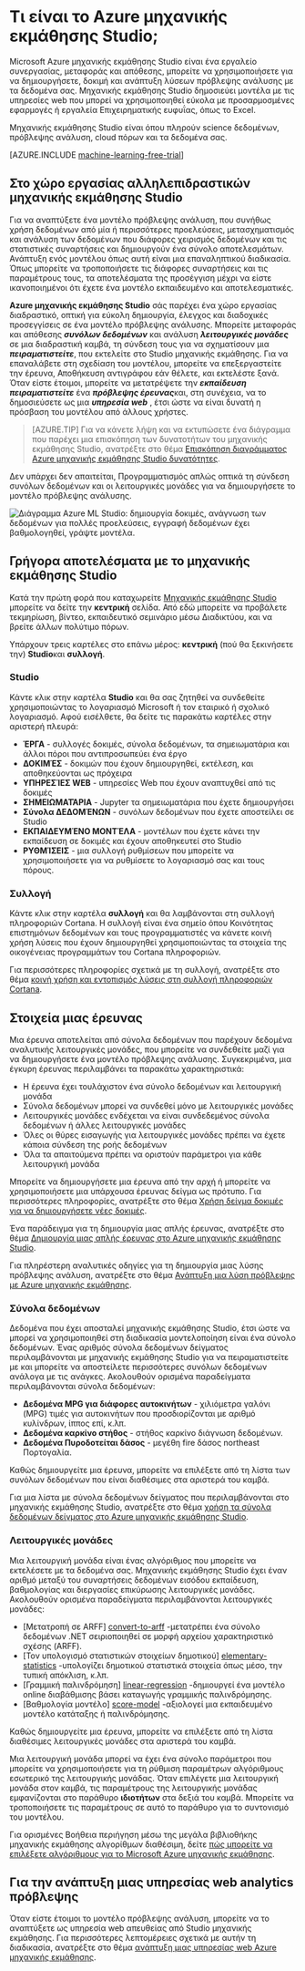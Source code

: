 <properties 
    pageTitle="Τι είναι το Azure μηχανικής εκμάθησης Studio; | Microsoft Azure"
    description="Επισκόπηση των Azure ML Studio, ένα εργαλείο μεταφοράς και απόθεσης για γρήγορη δημιουργία μοντέλα από μια βιβλιοθήκη έτοιμων για χρήση του αλγορίθμους και λειτουργικές μονάδες."
    keywords="Azure μηχανικής εκμάθησης, azure ml, ml studio"
    services="machine-learning"
    documentationCenter=""
    authors="garyericson"
    manager="jhubbard"
    editor="cgronlun"/>

<tags
    ms.service="machine-learning"
    ms.workload="data-services"
    ms.tgt_pltfrm="na"
    ms.devlang="na"
    ms.topic="get-started-article"
    ms.date="09/09/2016"
    ms.author="garye"/>

# <a name="what-is-azure-machine-learning-studio"></a>Τι είναι το Azure μηχανικής εκμάθησης Studio;

Microsoft Azure μηχανικής εκμάθησης Studio είναι ένα εργαλείο συνεργασίας, μεταφοράς και απόθεσης, μπορείτε να χρησιμοποιήσετε για να δημιουργήσετε, δοκιμή και ανάπτυξη λύσεων πρόβλεψης ανάλυσης με τα δεδομένα σας. Μηχανικής εκμάθησης Studio δημοσιεύει μοντέλα με τις υπηρεσίες web που μπορεί να χρησιμοποιηθεί εύκολα με προσαρμοσμένες εφαρμογές ή εργαλεία Επιχειρηματικής ευφυΐας, όπως το Excel.

Μηχανικής εκμάθησης Studio είναι όπου πληρούν science δεδομένων, πρόβλεψης ανάλυση, cloud πόρων και τα δεδομένα σας.

[AZURE.INCLUDE [machine-learning-free-trial](../../includes/machine-learning-free-trial.md)]

## <a name="the-machine-learning-studio-interactive-workspace"></a>Στο χώρο εργασίας αλληλεπιδραστικών μηχανικής εκμάθησης Studio

Για να αναπτύξετε ένα μοντέλο πρόβλεψης ανάλυση, που συνήθως χρήση δεδομένων από μία ή περισσότερες προελεύσεις, μετασχηματισμός και ανάλυση των δεδομένων που διάφορες χειρισμός δεδομένων και τις στατιστικές συναρτήσεις και δημιουργούν ένα σύνολο αποτελεσμάτων. Ανάπτυξη ενός μοντέλου όπως αυτή είναι μια επαναληπτικού διαδικασία. Όπως μπορείτε να τροποποιήσετε τις διάφορες συναρτήσεις και τις παραμέτρους τους, τα αποτελέσματα της προσέγγιση μέχρι να είστε ικανοποιημένοι ότι έχετε ένα μοντέλο εκπαιδευμένο και αποτελεσματικές.

**Azure μηχανικής εκμάθησης Studio** σάς παρέχει ένα χώρο εργασίας διαδραστικό, οπτική για εύκολη δημιουργία, έλεγχος και διαδοχικές προσεγγίσεις σε ένα μοντέλο πρόβλεψης ανάλυσης. Μπορείτε μεταφοράς και απόθεσης ***συνόλων δεδομένων*** και ανάλυση ***λειτουργικές μονάδες*** σε μια διαδραστική καμβά, τη σύνδεση τους για να σχηματίσουν μια ***πειραματιστείτε***, που εκτελείτε στο Studio μηχανικής εκμάθησης. Για να επαναλάβετε στη σχεδίαση του μοντέλου, μπορείτε να επεξεργαστείτε την έρευνα, Αποθήκευση αντιγράφου εάν θέλετε, και εκτελέστε ξανά. Όταν είστε έτοιμοι, μπορείτε να μετατρέψετε την ***εκπαίδευση πειραματιστείτε*** ένα ***πρόβλεψης έρευνας***και, στη συνέχεια, να το δημοσιεύσετε ως μια ***υπηρεσία web*** , έτσι ώστε να είναι δυνατή η πρόσβαση του μοντέλου από άλλους χρήστες.

>[AZURE.TIP] Για να κάνετε λήψη και να εκτυπώσετε ένα διάγραμμα που παρέχει μια επισκόπηση των δυνατοτήτων του μηχανικής εκμάθησης Studio, ανατρέξτε στο θέμα [Επισκόπηση διαγράμματος Azure μηχανικής εκμάθησης Studio δυνατότητες](machine-learning-studio-overview-diagram.md).

Δεν υπάρχει δεν απαιτείται, Προγραμματισμός απλώς οπτικά τη σύνδεση συνόλων δεδομένων και οι λειτουργικές μονάδες για να δημιουργήσετε το μοντέλο πρόβλεψης ανάλυσης.

![Διάγραμμα Azure ML Studio: δημιουργία δοκιμές, ανάγνωση των δεδομένων για πολλές προελεύσεις, εγγραφή δεδομένων έχει βαθμολογηθεί, γράψτε μοντέλα.][ml-studio-overview]

## <a name="get-started-with-machine-learning-studio"></a>Γρήγορα αποτελέσματα με το μηχανικής εκμάθησης Studio

Κατά την πρώτη φορά που καταχωρείτε [Μηχανικής εκμάθησης Studio](https://studio.azureml.net) μπορείτε να δείτε την **κεντρική** σελίδα. Από εδώ μπορείτε να προβάλετε τεκμηρίωση, βίντεο, εκπαιδευτικό σεμινάριο μέσω Διαδικτύου, και να βρείτε άλλων πολύτιμο πόρων.

Υπάρχουν τρεις καρτέλες στο επάνω μέρος: **κεντρική** (πού θα ξεκινήσετε την) **Studio**και **συλλογή**.

### <a name="studio"></a>Studio

Κάντε κλικ στην καρτέλα **Studio** και θα σας ζητηθεί να συνδεθείτε χρησιμοποιώντας το λογαριασμό Microsoft ή τον εταιρικό ή σχολικό λογαριασμό. Αφού εισέλθετε, θα δείτε τις παρακάτω καρτέλες στην αριστερή πλευρά:

- **ΈΡΓΑ** - συλλογές δοκιμές, σύνολα δεδομένων, τα σημειωματάρια και άλλοι πόροι που αντιπροσωπεύει ένα έργο
- **ΔΟΚΙΜΈΣ** - δοκιμών που έχουν δημιουργηθεί, εκτέλεση, και αποθηκεύονται ως πρόχειρα
- **ΥΠΗΡΕΣΊΕΣ WEB** - υπηρεσίες Web που έχουν αναπτυχθεί από τις δοκιμές
- **ΣΗΜΕΙΩΜΑΤΆΡΙΑ** - Jupyter τα σημειωματάρια που έχετε δημιουργήσει
- **Σύνολα ΔΕΔΟΜΈΝΩΝ** - συνόλων δεδομένων που έχετε αποστείλει σε Studio
- **ΕΚΠΑΙΔΕΥΜΈΝΟ ΜΟΝΤΈΛΑ** - μοντέλων που έχετε κάνει την εκπαίδευση σε δοκιμές και έχουν αποθηκευτεί στο Studio
- **ΡΥΘΜΊΣΕΙΣ** - μια συλλογή ρυθμίσεων που μπορείτε να χρησιμοποιήσετε για να ρυθμίσετε το λογαριασμό σας και τους πόρους.

### <a name="gallery"></a>Συλλογή

Κάντε κλικ στην καρτέλα **συλλογή** και θα λαμβάνονται στη συλλογή πληροφοριών Cortana. Η συλλογή είναι ένα σημείο όπου Κοινότητας επιστημόνων δεδομένων και τους προγραμματιστές να κάνετε κοινή χρήση λύσεις που έχουν δημιουργηθεί χρησιμοποιώντας τα στοιχεία της οικογένειας προγραμμάτων του Cortana πληροφοριών.

Για περισσότερες πληροφορίες σχετικά με τη συλλογή, ανατρέξτε στο θέμα [κοινή χρήση και εντοπισμός λύσεις στη συλλογή πληροφοριών Cortana](machine-learning-gallery-how-to-use-contribute-publish.md).

## <a name="components-of-an-experiment"></a>Στοιχεία μιας έρευνας

Μια έρευνα αποτελείται από σύνολα δεδομένων που παρέχουν δεδομένα αναλυτικής λειτουργικές μονάδες, που μπορείτε να συνδεθείτε μαζί για να δημιουργήσετε ένα μοντέλο πρόβλεψης ανάλυσης. Συγκεκριμένα, μια έγκυρη έρευνας περιλαμβάνει τα παρακάτω χαρακτηριστικά:

- Η έρευνα έχει τουλάχιστον ένα σύνολο δεδομένων και λειτουργική μονάδα
- Σύνολα δεδομένων μπορεί να συνδεθεί μόνο με λειτουργικές μονάδες
- Λειτουργικές μονάδες ενδέχεται να είναι συνδεδεμένος σύνολα δεδομένων ή άλλες λειτουργικές μονάδες
- Όλες οι θύρες εισαγωγής για λειτουργικές μονάδες πρέπει να έχετε κάποια σύνδεση της ροής δεδομένων
- Όλα τα απαιτούμενα πρέπει να οριστούν παράμετροι για κάθε λειτουργική μονάδα

Μπορείτε να δημιουργήσετε μια έρευνα από την αρχή ή μπορείτε να χρησιμοποιήσετε μια υπάρχουσα έρευνας δείγμα ως πρότυπο. Για περισσότερες πληροφορίες, ανατρέξτε στο θέμα [Χρήση δείγμα δοκιμές για να δημιουργήσετε νέες δοκιμές](machine-learning-sample-experiments.md).

Ένα παράδειγμα για τη δημιουργία μιας απλής έρευνας, ανατρέξτε στο θέμα [Δημιουργία μιας απλής έρευνας στο Azure μηχανικής εκμάθησης Studio](machine-learning-create-experiment.md).

Για πληρέστερη αναλυτικές οδηγίες για τη δημιουργία μιας λύσης πρόβλεψης ανάλυση, ανατρέξτε στο θέμα [Ανάπτυξη μια λύση πρόβλεψης με Azure μηχανικής εκμάθησης](machine-learning-walkthrough-develop-predictive-solution.md).

### <a name="datasets"></a>Σύνολα δεδομένων

Δεδομένα που έχει αποσταλεί μηχανικής εκμάθησης Studio, έτσι ώστε να μπορεί να χρησιμοποιηθεί στη διαδικασία μοντελοποίηση είναι ένα σύνολο δεδομένων. Ένας αριθμός σύνολα δεδομένων δείγματος περιλαμβάνονται με μηχανικής εκμάθησης Studio για να πειραματιστείτε με και μπορείτε να αποστείλετε περισσότερες συνόλων δεδομένων ανάλογα με τις ανάγκες. Ακολουθούν ορισμένα παραδείγματα περιλαμβάνονται σύνολα δεδομένων:

- **Δεδομένα MPG για διάφορες αυτοκινήτων** - χιλιόμετρα γαλόνι (MPG) τιμές για αυτοκινήτων που προσδιορίζονται με αριθμό κυλίνδρων, ίππος επί, κ.λπ.
- **Δεδομένα καρκίνο στήθος** - στήθος καρκίνο διάγνωση δεδομένων.
- **Δεδομένα Πυροδοτείται δάσος** - μεγέθη fire δάσος northeast Πορτογαλία.

Καθώς δημιουργείτε μια έρευνα, μπορείτε να επιλέξετε από τη λίστα των συνόλων δεδομένων που είναι διαθέσιμες στα αριστερά του καμβά.

Για μια λίστα με σύνολα δεδομένων δείγματος που περιλαμβάνονται στο μηχανικής εκμάθησης Studio, ανατρέξτε στο θέμα [χρήση τα σύνολα δεδομένων δείγματος στο Azure μηχανικής εκμάθησης Studio](machine-learning-use-sample-datasets.md).

### <a name="modules"></a>Λειτουργικές μονάδες

Μια λειτουργική μονάδα είναι ένας αλγόριθμος που μπορείτε να εκτελέσετε με τα δεδομένα σας. Μηχανικής εκμάθησης Studio έχει έναν αριθμό μεταξύ του συναρτήσεις δεδομένων εισόδου εκπαίδευση, βαθμολογίας και διεργασίες επικύρωσης λειτουργικές μονάδες. Ακολουθούν ορισμένα παραδείγματα περιλαμβάνονται λειτουργικές μονάδες:

- [Μετατροπή σε ARFF] [ convert-to-arff] -μετατρέπει ένα σύνολο δεδομένων .NET σειριοποιηθεί σε μορφή αρχείου χαρακτηριστικό σχέσης (ARFF).
- [Τον υπολογισμό στατιστικών στοιχείων δημοτικού] [ elementary-statistics] -υπολογίζει δημοτικού στατιστικά στοιχεία όπως μέσο, την τυπική απόκλιση, κ.λπ.
- [Γραμμική παλινδρόμηση] [ linear-regression] -δημιουργεί ένα μοντέλο online διαβάθμισης βάσει καταγωγής γραμμικής παλινδρόμησης.
- [Βαθμολογία μοντέλο] [ score-model] -αξιολογεί μια εκπαιδευμένο μοντέλο κατάταξης ή παλινδρόμησης.

Καθώς δημιουργείτε μια έρευνα, μπορείτε να επιλέξετε από τη λίστα διαθέσιμες λειτουργικές μονάδες στα αριστερά του καμβά.  

Μια λειτουργική μονάδα μπορεί να έχει ένα σύνολο παράμετροι που μπορείτε να χρησιμοποιήσετε για τη ρύθμιση παραμέτρων αλγόριθμους εσωτερικό της λειτουργικής μονάδας. Όταν επιλέγετε μια λειτουργική μονάδα στον καμβά, τις παραμέτρους της λειτουργικής μονάδας εμφανίζονται στο παράθυρο **ιδιοτήτων** στα δεξιά του καμβά. Μπορείτε να τροποποιήσετε τις παραμέτρους σε αυτό το παράθυρο για το συντονισμό του μοντέλου.

Για ορισμένες Βοήθεια περιήγηση μέσω της μεγάλα βιβλιοθήκης μηχανικής εκμάθησης αλγορίθμων διαθέσιμη, δείτε [πώς μπορείτε να επιλέξετε αλγόριθμους για το Microsoft Azure μηχανικής εκμάθησης](machine-learning-algorithm-choice.md).

## <a name="deploying-a-predictive-analytics-web-service"></a>Για την ανάπτυξη μιας υπηρεσίας web analytics πρόβλεψης

Όταν είστε έτοιμοι το μοντέλο πρόβλεψης ανάλυση, μπορείτε να το αναπτύξετε ως υπηρεσία web απευθείας από Studio μηχανικής εκμάθησης. Για περισσότερες λεπτομέρειες σχετικά με αυτήν τη διαδικασία, ανατρέξτε στο θέμα [ανάπτυξη μιας υπηρεσίας web Azure μηχανικής εκμάθησης](machine-learning-publish-a-machine-learning-web-service.md).

[ml-studio-overview]:./media/machine-learning-what-is-ml-studio/azure-ml-studio-diagram.jpg

<!-- Module References -->
[convert-to-arff]: https://msdn.microsoft.com/library/azure/62d2cece-d832-4a7a-a0bd-f01f03af0960/
[elementary-statistics]: https://msdn.microsoft.com/library/azure/3086b8d4-c895-45ba-8aa9-34f0c944d4d3/
[linear-regression]: https://msdn.microsoft.com/library/azure/31960a6f-789b-4cf7-88d6-2e1152c0bd1a/
[score-model]: https://msdn.microsoft.com/library/azure/401b4f92-e724-4d5a-be81-d5b0ff9bdb33/

